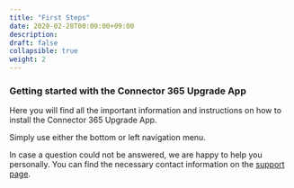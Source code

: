 ```yaml
---
title: "First Steps"
date: 2020-02-28T00:00:00+09:00
description: 
draft: false
collapsible: true
weight: 2
---
```

### Getting started with the Connector 365 Upgrade App

Here you will find all the important information and instructions on how to install the Connector 365 Upgrade App.

Simply use either the bottom or left navigation menu.

In case a question could not be answered, we are happy to help you personally. You can find the necessary contact information on the [support page](en-us/apps/help-and-support/).